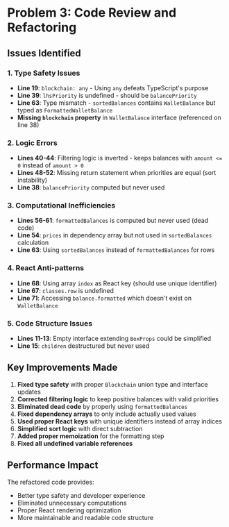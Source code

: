 # Problem 3: Code Review and Refactoring

## Issues Identified

### 1. Type Safety Issues
- **Line 19**: `blockchain: any` - Using `any` defeats TypeScript's purpose
- **Line 39**: `lhsPriority` is undefined - should be `balancePriority`
- **Line 63**: Type mismatch - `sortedBalances` contains `WalletBalance` but typed as `FormattedWalletBalance`
- **Missing `blockchain` property** in `WalletBalance` interface (referenced on line 38)

### 2. Logic Errors
- **Lines 40-44**: Filtering logic is inverted - keeps balances with `amount <= 0` instead of `amount > 0`
- **Lines 48-52**: Missing return statement when priorities are equal (sort instability)
- **Line 38**: `balancePriority` computed but never used

### 3. Computational Inefficiencies
- **Lines 56-61**: `formattedBalances` is computed but never used (dead code)
- **Line 54**: `prices` in dependency array but not used in `sortedBalances` calculation
- **Line 63**: Using `sortedBalances` instead of `formattedBalances` for rows

### 4. React Anti-patterns
- **Line 68**: Using array `index` as React key (should use unique identifier)
- **Line 67**: `classes.row` is undefined
- **Line 71**: Accessing `balance.formatted` which doesn't exist on `WalletBalance`

### 5. Code Structure Issues
- **Lines 11-13**: Empty interface extending `BoxProps` could be simplified
- **Line 15**: `children` destructured but never used

## Key Improvements Made

1. **Fixed type safety** with proper `Blockchain` union type and interface updates
2. **Corrected filtering logic** to keep positive balances with valid priorities
3. **Eliminated dead code** by properly using `formattedBalances`
4. **Fixed dependency arrays** to only include actually used values
5. **Used proper React keys** with unique identifiers instead of array indices
6. **Simplified sort logic** with direct subtraction
7. **Added proper memoization** for the formatting step
8. **Fixed all undefined variable references**

## Performance Impact

The refactored code provides:
- Better type safety and developer experience
- Eliminated unnecessary computations
- Proper React rendering optimization
- More maintainable and readable code structure
